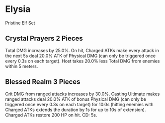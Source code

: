 # Elysia

Pristine Elf Set

## Crystal Prayers 2 Pieces

Total DMG increases by 25.0%. On hit, Charged ATKs make every attack in the next 5s deal 20.0% ATK of Physical DMG (can only be triggered once every 0.3s on each target). Host takes 20.0% less Total DMG from enemies within 5 meters.

## Blessed Realm 3 Pieces

Crit DMG from ranged attacks increases by 30.0%. Casting Ultimate makes ranged attacks deal 20.0% ATK of bonus Physical DMG (can only be triggered once every 0.3s on each target) for 10.0s (hitting enemies with Charged ATKs extends the duration by 1s for up to 10s of extension). Charged ATKs restore 200 HP on hit. CD: 5s.
